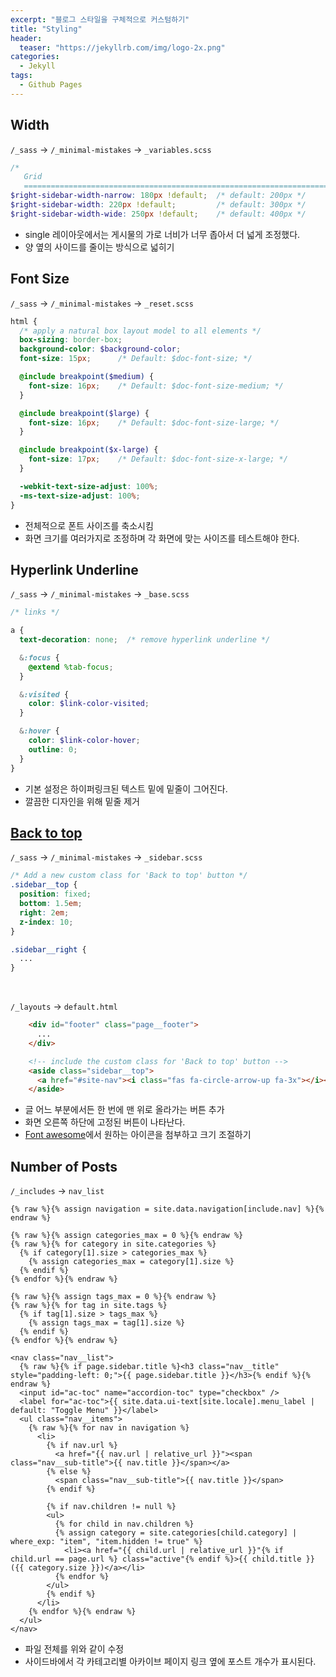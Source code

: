 ```yaml
---
excerpt: "블로그 스타일을 구체적으로 커스텀하기"
title: "Styling"
header:
  teaser: "https://jekyllrb.com/img/logo-2x.png"
categories:
  - Jekyll
tags:
  - Github Pages
---
```


## Width

`/_sass` → `/_minimal-mistakes` → `_variables.scss`
```scss
/*
   Grid
   ========================================================================== */
$right-sidebar-width-narrow: 180px !default;  /* default: 200px */
$right-sidebar-width: 220px !default;         /* default: 300px */
$right-sidebar-width-wide: 250px !default;    /* default: 400px */
```
- single 레이아웃에서는 게시물의 가로 너비가 너무 좁아서 더 넓게 조정했다.
- 양 옆의 사이드를 줄이는 방식으로 넓히기  

## Font Size

`/_sass` → `/_minimal-mistakes` → `_reset.scss`
```scss
html {
  /* apply a natural box layout model to all elements */
  box-sizing: border-box;
  background-color: $background-color;
  font-size: 15px;      /* Default: $doc-font-size; */

  @include breakpoint($medium) {
    font-size: 16px;    /* Default: $doc-font-size-medium; */
  }

  @include breakpoint($large) {
    font-size: 16px;    /* Default: $doc-font-size-large; */
  }

  @include breakpoint($x-large) {
    font-size: 17px;    /* Default: $doc-font-size-x-large; */
  }

  -webkit-text-size-adjust: 100%;
  -ms-text-size-adjust: 100%;
}
```
- 전체적으로 폰트 사이즈를 축소시킴
- 화면 크기를 여러가지로 조정하며 각 화면에 맞는 사이즈를 테스트해야 한다.

## Hyperlink Underline

`/_sass` → `/_minimal-mistakes` → `_base.scss`
```scss
/* links */

a {
  text-decoration: none;  /* remove hyperlink underline */

  &:focus {
    @extend %tab-focus;
  }

  &:visited {
    color: $link-color-visited;
  }

  &:hover {
    color: $link-color-hover;
    outline: 0;
  }
}
```
- 기본 설정은 하이퍼링크된 텍스트 밑에 밑줄이 그어진다.
- 깔끔한 디자인을 위해 밑줄 제거


## <a href="https://github.com/mmistakes/minimal-mistakes/issues/1731" target="_blank">Back to top</a>

`/_sass` → `/_minimal-mistakes` → `_sidebar.scss`
```scss
/* Add a new custom class for 'Back to top' button */
.sidebar__top {
  position: fixed;
  bottom: 1.5em;
  right: 2em;
  z-index: 10;
}

.sidebar__right {
  ...
}
```
<br>

`/_layouts` → `default.html`
```html
    <div id="footer" class="page__footer">
      ...
    </div>

    <!-- include the custom class for 'Back to top' button -->
    <aside class="sidebar__top">
      <a href="#site-nav"><i class="fas fa-circle-arrow-up fa-3x"></i></a>
    </aside>
```
- 글 어느 부분에서든 한 번에 맨 위로 올라가는 버튼 추가
- 화면 오른쪽 하단에 고정된 버튼이 나타난다.
- <a href="https://fontawesome.com/v6/search?m=free" target="_blank">Font awesome</a>에서 원하는 아이콘을 첨부하고 크기 조절하기   


## Number of Posts

`/_includes` → `nav_list`
```liquid
{% raw %}{% assign navigation = site.data.navigation[include.nav] %}{% endraw %}

{% raw %}{% assign categories_max = 0 %}{% endraw %}
{% raw %}{% for category in site.categories %}
  {% if category[1].size > categories_max %}
    {% assign categories_max = category[1].size %}
  {% endif %}
{% endfor %}{% endraw %}

{% raw %}{% assign tags_max = 0 %}{% endraw %}
{% raw %}{% for tag in site.tags %}
  {% if tag[1].size > tags_max %}
    {% assign tags_max = tag[1].size %}
  {% endif %}
{% endfor %}{% endraw %}

<nav class="nav__list">
  {% raw %}{% if page.sidebar.title %}<h3 class="nav__title" style="padding-left: 0;">{{ page.sidebar.title }}</h3>{% endif %}{% endraw %}
  <input id="ac-toc" name="accordion-toc" type="checkbox" />
  <label for="ac-toc">{{ site.data.ui-text[site.locale].menu_label | default: "Toggle Menu" }}</label>
  <ul class="nav__items">
    {% raw %}{% for nav in navigation %}
      <li>
        {% if nav.url %}
          <a href="{{ nav.url | relative_url }}"><span class="nav__sub-title">{{ nav.title }}</span></a>
        {% else %}
          <span class="nav__sub-title">{{ nav.title }}</span>
        {% endif %}

        {% if nav.children != null %}
        <ul>
          {% for child in nav.children %}
          {% assign category = site.categories[child.category] | where_exp: "item", "item.hidden != true" %}
            <li><a href="{{ child.url | relative_url }}"{% if child.url == page.url %} class="active"{% endif %}>{{ child.title }} ({{ category.size }})</a></li>
          {% endfor %}
        </ul>
        {% endif %}
      </li>
    {% endfor %}{% endraw %}
  </ul>
</nav>
```

- 파일 전체를 위와 같이 수정
- 사이드바에서 각 카테고리별 아카이브 페이지 링크 옆에 포스트 개수가 표시된다.